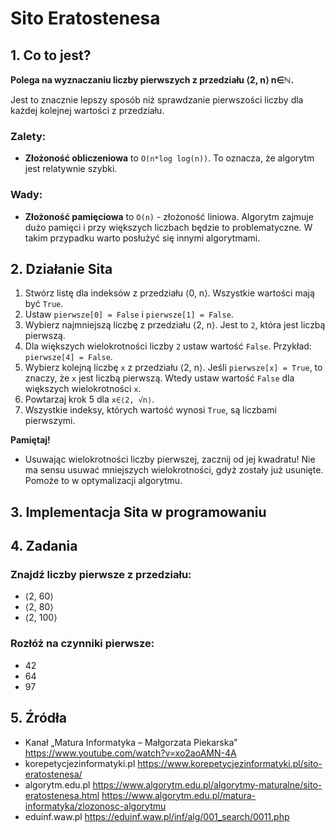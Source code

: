 # Sito Eratostenesa

## 1. Co to jest?
**Polega na wyznaczaniu liczby pierwszych z przedziału ⟨2, n⟩ n∈ℕ.**

Jest to znacznie lepszy sposób niż sprawdzanie pierwszości liczby
dla każdej kolejnej wartości z przedziału.

### Zalety:
- **Złożoność obliczeniowa** to `O(n*log log(n))`. To oznacza, że algorytm jest relatywnie szybki.

### Wady:
- **Złożoność pamięciowa** to `O(n)` - złożoność liniowa. Algorytm zajmuje dużo pamięci i przy większych liczbach będzie to problematyczne. W takim przypadku warto posłużyć się innymi algorytmami. 

## 2. Działanie Sita

1. Stwórz listę dla indeksów z przedziału ⟨0, n⟩. Wszystkie wartości mają być `True`.
2. Ustaw `pierwsze[0] = False` i `pierwsze[1] = False`.
3. Wybierz najmniejszą liczbę z przedziału ⟨2, n⟩. Jest to `2`, która jest liczbą pierwszą.
4. Dla większych wielokrotności liczby `2` ustaw wartość `False`. Przykład: `pierwsze[4] = False`.
5. Wybierz kolejną liczbę `x` z przedziału ⟨2, n⟩. Jeśli `pierwsze[x] = True`, to znaczy, że `x` jest liczbą pierwszą. Wtedy ustaw wartość `False` dla większych wielokrotności `x`.
6. Powtarzaj krok 5 dla `x∈⟨2, √n⟩`.
7. Wszystkie indeksy, których wartość wynosi `True`, są liczbami pierwszymi.

**Pamiętaj!**
- Usuwając wielokrotności liczby pierwszej, zacznij od jej kwadratu! Nie ma sensu usuwać mniejszych wielokrotności, gdyż zostały już usunięte. Pomoże to w optymalizacji algorytmu.

## 3. Implementacja Sita w programowaniu

## 4. Zadania

### Znajdź liczby pierwsze z przedziału:
- ⟨2, 60⟩
- ⟨2, 80⟩
- ⟨2, 100⟩

### Rozłóż na czynniki pierwsze:
- 42
- 64
- 97

## 5. Źródła

- Kanał „Matura Informatyka – Małgorzata Piekarska”
https://www.youtube.com/watch?v=xo2aoAMN-4A
- korepetycjezinformatyki.pl
https://www.korepetycjezinformatyki.pl/sito-eratostenesa/
- algorytm.edu.pl
https://www.algorytm.edu.pl/algorytmy-maturalne/sito-eratostenesa.html
https://www.algorytm.edu.pl/matura-informatyka/zlozonosc-algorytmu
- eduinf.waw.pl
https://eduinf.waw.pl/inf/alg/001_search/0011.php
